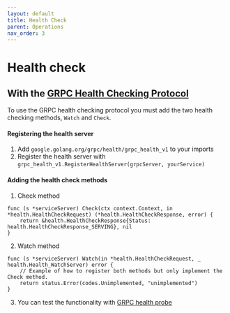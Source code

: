 ```yaml
---
layout: default
title: Health Check
parent: Operations
nav_order: 3
---
```


# Health check

## With the [GRPC Health Checking Protocol](https://github.com/grpc/grpc/blob/master/doc/health-checking.md)

To use the GRPC health checking protocol you must add the two health checking methods, `Watch` and `Check`.

#### Registering the health server

1. Add `google.golang.org/grpc/health/grpc_health_v1` to your imports
2. Register the health server with `grpc_health_v1.RegisterHealthServer(grpcServer, yourService)`

#### Adding the health check methods

1. Check method

```
func (s *serviceServer) Check(ctx context.Context, in *health.HealthCheckRequest) (*health.HealthCheckResponse, error) {
	return &health.HealthCheckResponse{Status: health.HealthCheckResponse_SERVING}, nil
}
```

2. Watch method

```
func (s *serviceServer) Watch(in *health.HealthCheckRequest, _ health.Health_WatchServer) error {
    // Example of how to register both methods but only implement the Check method.
	return status.Error(codes.Unimplemented, "unimplemented")
}
```

3. You can test the functionality with [GRPC health probe](https://github.com/grpc-ecosystem/grpc-health-probe)
